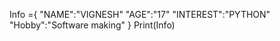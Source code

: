 Info ={
       "NAME":"VIGNESH"
        "AGE":"17"
        "INTEREST":"PYTHON"
        "Hobby":"Software making"
       }
Print(Info)

